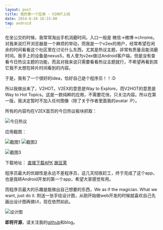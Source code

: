 ```yaml
---
layout: post
title: 我的第一个应用 - V2HOT上线
date: 2014-8-28 16:15:00
tag: android
---
```


在坐公交的时候，我常常淘出手机消磨时间。入口一般是 微信->微博->chrome。对我来说打开浏览器是一个麻烦的举动，而我是一个v2ex的用户，经常希望在闲余的时间看看这个社区里在讨论什么东西，尤其是热议主题，非常有质量且能消磨时间。我手上的设备是nexus5，有人曾为v2ex做过Android客户端，但是没有查看今日热议主题的功能，而且对我来说只需要看看热议主题就行，不希望再看到其它我不太想在碎片时间看到的内容。

于是，我有了一个很好的idea，恰好自己是个程序员！！:D

所以我做出来了，V2HOT。V2EX的意思是Way to Explore，而V2HOT的意思是Way to Hot Topics。这是一款纯粹的应用，不需要花俏，只关注内容。所以在第一版，我决定暂时不加入任何图像（除了关于作者里面我的avatar :P）。



所有的内容均在V2EX首页的今日热议板块抓取：

![今日热议]({{site.url}}/assets/screenshot/hot_topic.png)

应用截图：

![截图1](http://img.wdjimg.com/mms/screenshot/3/3c/4249b835451a4fd2a674df2cd3c093c3_320_568.jpeg)
![截图2](http://img.wdjimg.com/mms/screenshot/0/24/50b837b8ea5c078e0deaac4d07cb9240_320_568.jpeg)

![截图3](http://img.wdjimg.com/mms/screenshot/8/b2/9fa6b68141b54fae232a7b9d61a6cb28_320_568.jpeg)

下载地址：
[直接下载APK]({{site.url}}/assets/apk/V2HOT.apk)
[豌豆荚](http://www.wandoujia.com/apps/com.randy.client.v2hot)

程序员最大的优越性是永远不差程序员，这几天彻夜赶工，终于完成了这个app，也是我转Android开发的第一个app，希望大家感觉有用。

而程序员最大的乐趣是能做出自己想要的东西，We as if the magician. What we want, just do it. 附送一张手绘设计图，从刚开始做web开发的时候就喜欢自己先画出设计图再做UI，现在依然如此。

![设计图]({{site.url}}/assets/image/v2hot_design.png)

**即将开源**，请关注我的[github](http://github.com/djyde)和blog。

